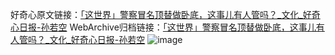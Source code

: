 好奇心原文链接：[「这世界」警察冒名顶替做卧底，这事儿有人管吗？_文化_好奇心日报-孙若空](https://www.qdaily.com/articles/2733.html)
WebArchive归档链接：[「这世界」警察冒名顶替做卧底，这事儿有人管吗？_文化_好奇心日报-孙若空](http://web.archive.org/web/20190623151341/https://www.qdaily.com/articles/2733.html)
![image](http://ww3.sinaimg.cn/large/007d5XDply1g3v6fr2ku5j30u03gu4qp)